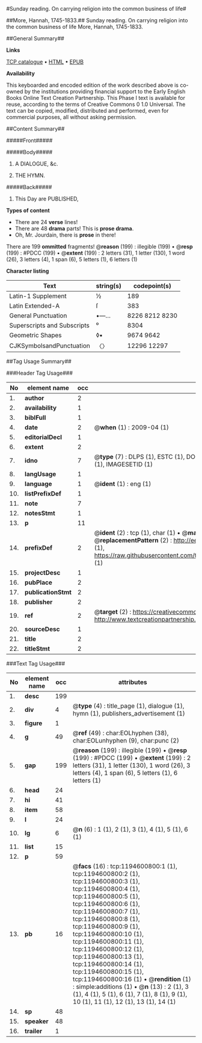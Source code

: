 #Sunday reading. On carrying religion into the common business of life#

##More, Hannah, 1745-1833.##
Sunday reading. On carrying religion into the common business of life
More, Hannah, 1745-1833.

##General Summary##

**Links**

[TCP catalogue](http://www.ota.ox.ac.uk/tcp/)  • 
[HTML](http://tei.it.ox.ac.uk/tcp/Texts-HTML/free/004/004902222.html)  • 
[EPUB](http://tei.it.ox.ac.uk/tcp/Texts-EPUB/free/004/004902222.epub)

**Availability**

This keyboarded and encoded edition of the
	       work described above is co-owned by the institutions
	       providing financial support to the Early English Books
	       Online Text Creation Partnership. This Phase I text is
	       available for reuse, according to the terms of Creative
	       Commons 0 1.0 Universal. The text can be copied,
	       modified, distributed and performed, even for
	       commercial purposes, all without asking permission.


##Content Summary##

#####Front#####

#####Body#####

1. A DIALOGUE, &c.

1. THE HYMN.

#####Back#####

1. This Day are PUBLISHED,

**Types of content**

  * There are 24 **verse** lines!
  * There are 48 **drama** parts! This is **prose drama**.
  * Oh, Mr. Jourdain, there is **prose** in there!

There are 199 **ommitted** fragments! 
 @__reason__ (199) : illegible (199)  •  @__resp__ (199) : #PDCC (199)  •  @__extent__ (199) : 2 letters (31), 1 letter (130), 1 word (26), 3 letters (4), 1 span (6), 5 letters (1), 6 letters (1)

**Character listing**


|Text|string(s)|codepoint(s)|
|---|---|---|
|Latin-1 Supplement|½|189|
|Latin Extended-A|ſ|383|
|General Punctuation|•—…|8226 8212 8230|
|Superscripts             and Subscripts|⁰|8304|
|Geometric Shapes|◊▪|9674 9642|
|CJKSymbolsandPunctuation|〈〉|12296 12297|

##Tag Usage Summary##

###Header Tag Usage###

|No|element name|occ|attributes|
|---|---|---|---|
|1.|__author__|2||
|2.|__availability__|1||
|3.|__biblFull__|1||
|4.|__date__|2| @__when__ (1) : 2009-04 (1)|
|5.|__editorialDecl__|1||
|6.|__extent__|2||
|7.|__idno__|7| @__type__ (7) : DLPS (1), ESTC (1), DOCNO (1), TCP (1), GALEDOCNO (1), CONTENTSET (1), IMAGESETID (1)|
|8.|__langUsage__|1||
|9.|__language__|1| @__ident__ (1) : eng (1)|
|10.|__listPrefixDef__|1||
|11.|__note__|7||
|12.|__notesStmt__|1||
|13.|__p__|11||
|14.|__prefixDef__|2| @__ident__ (2) : tcp (1), char (1)  •  @__matchPattern__ (2) : ([0-9\-]+):([0-9IVX]+) (1), (.+) (1)  •  @__replacementPattern__ (2) : http://eebo.chadwyck.com/downloadtiff?vid=$1&page=$2 (1), https://raw.githubusercontent.com/textcreationpartnership/Texts/master/tcpchars.xml#$1 (1)|
|15.|__projectDesc__|1||
|16.|__pubPlace__|2||
|17.|__publicationStmt__|2||
|18.|__publisher__|2||
|19.|__ref__|2| @__target__ (2) : https://creativecommons.org/publicdomain/zero/1.0/ (1), http://www.textcreationpartnership.org/docs/. (1)|
|20.|__sourceDesc__|1||
|21.|__title__|2||
|22.|__titleStmt__|2||


###Text Tag Usage###

|No|element name|occ|attributes|
|---|---|---|---|
|1.|__desc__|199||
|2.|__div__|4| @__type__ (4) : title_page (1), dialogue (1), hymn (1), publishers_advertisement (1)|
|3.|__figure__|1||
|4.|__g__|49| @__ref__ (49) : char:EOLhyphen (38), char:EOLunhyphen (9), char:punc (2)|
|5.|__gap__|199| @__reason__ (199) : illegible (199)  •  @__resp__ (199) : #PDCC (199)  •  @__extent__ (199) : 2 letters (31), 1 letter (130), 1 word (26), 3 letters (4), 1 span (6), 5 letters (1), 6 letters (1)|
|6.|__head__|24||
|7.|__hi__|41||
|8.|__item__|58||
|9.|__l__|24||
|10.|__lg__|6| @__n__ (6) : 1 (1), 2 (1), 3 (1), 4 (1), 5 (1), 6 (1)|
|11.|__list__|15||
|12.|__p__|59||
|13.|__pb__|16| @__facs__ (16) : tcp:1194600800:1 (1), tcp:1194600800:2 (1), tcp:1194600800:3 (1), tcp:1194600800:4 (1), tcp:1194600800:5 (1), tcp:1194600800:6 (1), tcp:1194600800:7 (1), tcp:1194600800:8 (1), tcp:1194600800:9 (1), tcp:1194600800:10 (1), tcp:1194600800:11 (1), tcp:1194600800:12 (1), tcp:1194600800:13 (1), tcp:1194600800:14 (1), tcp:1194600800:15 (1), tcp:1194600800:16 (1)  •  @__rendition__ (1) : simple:additions (1)  •  @__n__ (13) : 2 (1), 3 (1), 4 (1), 5 (1), 6 (1), 7 (1), 8 (1), 9 (1), 10 (1), 11 (1), 12 (1), 13 (1), 14 (1)|
|14.|__sp__|48||
|15.|__speaker__|48||
|16.|__trailer__|1||
